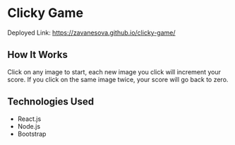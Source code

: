 # Clicky Game
Deployed Link: https://zavanesova.github.io/clicky-game/
## How It Works
Click on any image to start, each new image you click will increment your score. If you click on the same image twice, your score will go back to zero.
## Technologies Used
* React.js
* Node.js
* Bootstrap
